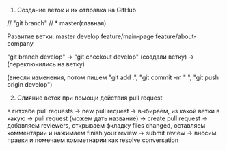 1. Создание веток и их отправка на GitHub

// "git branch" // * master(главная)

Развитие ветки:
master
develop
feature/main-page
feature/about-company

"git branch develop" -> "git checkout develop"
    (создали ветку)  -> (переключились на ветку)

(внесли изменения, потом пишем "git add .", "git commit -m " ", "git push origin develop")

2. Слияние веток при помощи действия pull request

в гитхабе pull requests -> new  pull request ->
выбираем, из какой ветки в какую -> pull request (можем дать название) -> create pull request -> добавляем reviewers, открываем фкладку files changed, оставляем комментарии и нажимаем finish your review -> submit review ->
вносим правки и помечаем комметнарии как resolve conversation